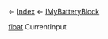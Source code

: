 ← [Index](Api-Index) ← [IMyBatteryBlock](Sandbox.ModAPI.Ingame.IMyBatteryBlock)

[float](System.Single) CurrentInput

